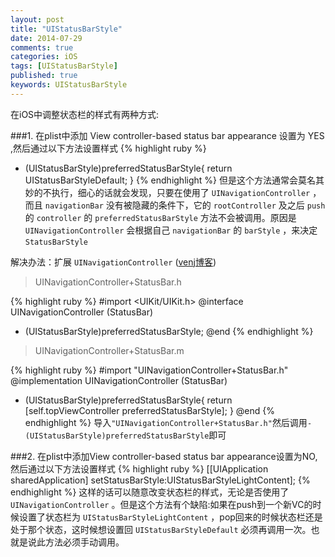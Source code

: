 ```yaml
---
layout: post
title: "UIStatusBarStyle"
date: 2014-07-29
comments: true
categories: iOS
tags: [UIStatusBarStyle]
published: true
keywords: UIStatusBarStyle
---
```

在iOS中调整状态栏的样式有两种方式:

###1. 在plist中添加 View controller-based status bar appearance 设置为 YES ,然后通过以下方法设置样式
{% highlight ruby %}
- (UIStatusBarStyle)preferredStatusBarStyle{
    return UIStatusBarStyleDefault;
}
{% endhighlight %}
但是这个方法通常会莫名其妙的不执行，细心的话就会发现，只要在使用了 `UINavigationController` ，而且 `navigationBar` 没有被隐藏的条件下，它的 `rootController` 及之后 `push` 的 `controller` 的 `preferredStatusBarStyle` 方法不会被调用。原因是 `UINavigationController` 会根据自己 `navigationBar` 的 `barStyle` ，来决定 `StatusBarStyle`

解决办法：扩展 `UINavigationController`  ([venj博客](http://cocoa.venj.me/blog/view-controller-based-status-bar-style-and-uinavigationcontroller/))

> UINavigationController+StatusBar.h

{% highlight ruby %}
#import <UIKit/UIKit.h>
@interface UINavigationController (StatusBar)
- (UIStatusBarStyle)preferredStatusBarStyle;
@end
{% endhighlight %}

>UINavigationController+StatusBar.m

{% highlight ruby %}
#import "UINavigationController+StatusBar.h"
@implementation UINavigationController (StatusBar)
- (UIStatusBarStyle)preferredStatusBarStyle{
    return [self.topViewController preferredStatusBarStyle];
}
@end
{% endhighlight %}
导入`"UINavigationController+StatusBar.h"`然后调用`- (UIStatusBarStyle)preferredStatusBarStyle`即可

###2. 在plist中添加View controller-based status bar appearance设置为NO,然后通过以下方法设置样式
{% highlight ruby %}
[[UIApplication sharedApplication] setStatusBarStyle:UIStatusBarStyleLightContent];
{% endhighlight %}
这样的话可以随意改变状态栏的样式，无论是否使用了 `UINavigationController` 。但是这个方法有个缺陷:如果在push到一个新VC的时候设置了状态栏为 `UIStatusBarStyleLightContent` ，pop回来的时候状态栏还是处于那个状态，这时候想设置回 `UIStatusBarStyleDefault` 必须再调用一次。也就是说此方法必须手动调用。






